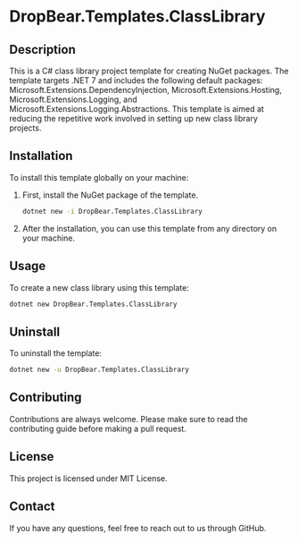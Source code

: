 # DropBear.Templates.ClassLibrary

## Description

This is a C# class library project template for creating NuGet packages. The template targets .NET 7 and includes the following default packages: Microsoft.Extensions.DependencyInjection, Microsoft.Extensions.Hosting, Microsoft.Extensions.Logging, and Microsoft.Extensions.Logging.Abstractions. This template is aimed at reducing the repetitive work involved in setting up new class library projects.

## Installation

To install this template globally on your machine:

1. First, install the NuGet package of the template.

    ```bash
    dotnet new -i DropBear.Templates.ClassLibrary
    ```

2. After the installation, you can use this template from any directory on your machine.

## Usage

To create a new class library using this template:

```bash
dotnet new DropBear.Templates.ClassLibrary
```

## Uninstall

To uninstall the template:

```bash
dotnet new -u DropBear.Templates.ClassLibrary
```

## Contributing

Contributions are always welcome. Please make sure to read the contributing guide before making a pull request.

## License

This project is licensed under MIT License.

## Contact

If you have any questions, feel free to reach out to us through GitHub.

